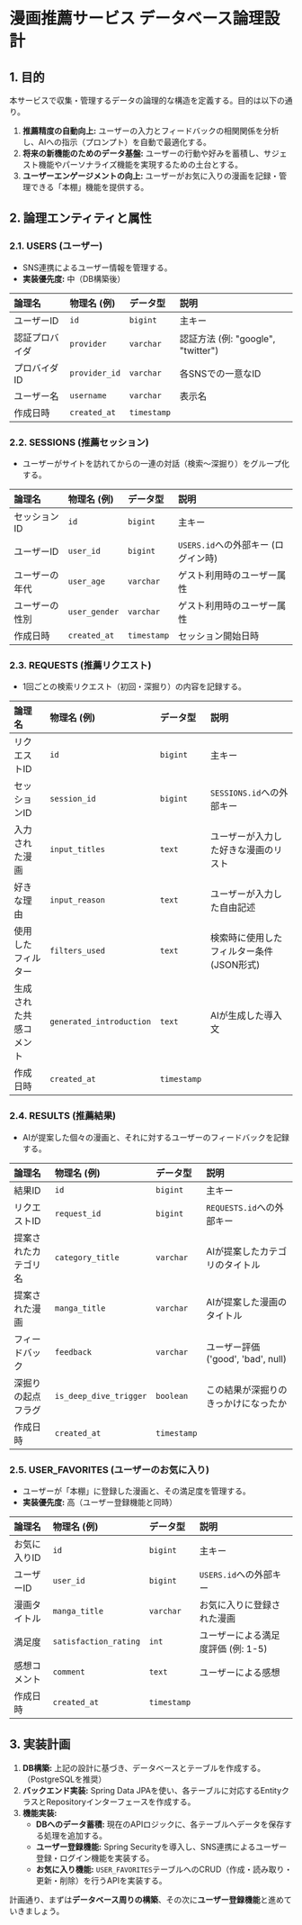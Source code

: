 # 漫画推薦サービス データベース論理設計

## 1. 目的

本サービスで収集・管理するデータの論理的な構造を定義する。目的は以下の通り。
1.  **推薦精度の自動向上:** ユーザーの入力とフィードバックの相関関係を分析し、AIへの指示（プロンプト）を自動で最適化する。
2.  **将来の新機能のためのデータ基盤:** ユーザーの行動や好みを蓄積し、サジェスト機能やパーソナライズ機能を実現するための土台とする。
3.  **ユーザーエンゲージメントの向上:** ユーザーがお気に入りの漫画を記録・管理できる「本棚」機能を提供する。

## 2. 論理エンティティと属性

### 2.1. USERS (ユーザー)
* SNS連携によるユーザー情報を管理する。
* **実装優先度:** 中（DB構築後）

| 論理名 | 物理名 (例) | データ型 | 説明 |
| :--- | :--- | :--- | :--- |
| ユーザーID | `id` | `bigint` | 主キー |
| 認証プロバイダ | `provider` | `varchar` | 認証方法 (例: "google", "twitter") |
| プロバイダID | `provider_id` | `varchar` | 各SNSでの一意なID |
| ユーザー名 | `username` | `varchar` | 表示名 |
| 作成日時 | `created_at` | `timestamp` | |

### 2.2. SESSIONS (推薦セッション)
* ユーザーがサイトを訪れてからの一連の対話（検索〜深掘り）をグループ化する。

| 論理名 | 物理名 (例) | データ型 | 説明 |
| :--- | :--- | :--- | :--- |
| セッションID | `id` | `bigint` | 主キー |
| ユーザーID | `user_id` | `bigint` | `USERS.id`への外部キー (ログイン時) |
| ユーザーの年代 | `user_age` | `varchar` | ゲスト利用時のユーザー属性 |
| ユーザーの性別 | `user_gender` | `varchar` | ゲスト利用時のユーザー属性 |
| 作成日時 | `created_at` | `timestamp` | セッション開始日時 |

### 2.3. REQUESTS (推薦リクエスト)
* 1回ごとの検索リクエスト（初回・深掘り）の内容を記録する。

| 論理名 | 物理名 (例) | データ型 | 説明 |
| :--- | :--- | :--- | :--- |
| リクエストID | `id` | `bigint` | 主キー |
| セッションID | `session_id` | `bigint` | `SESSIONS.id`への外部キー |
| 入力された漫画 | `input_titles` | `text` | ユーザーが入力した好きな漫画のリスト |
| 好きな理由 | `input_reason` | `text` | ユーザーが入力した自由記述 |
| 使用したフィルター | `filters_used` | `text` | 検索時に使用したフィルター条件 (JSON形式) |
| 生成された共感コメント | `generated_introduction` | `text` | AIが生成した導入文 |
| 作成日時 | `created_at` | `timestamp` | |

### 2.4. RESULTS (推薦結果)
* AIが提案した個々の漫画と、それに対するユーザーのフィードバックを記録する。

| 論理名 | 物理名 (例) | データ型 | 説明 |
| :--- | :--- | :--- | :--- |
| 結果ID | `id` | `bigint` | 主キー |
| リクエストID | `request_id` | `bigint` | `REQUESTS.id`への外部キー |
| 提案されたカテゴリ名 | `category_title` | `varchar` | AIが提案したカテゴリのタイトル |
| 提案された漫画 | `manga_title` | `varchar` | AIが提案した漫画のタイトル |
| フィードバック | `feedback` | `varchar` | ユーザー評価 ('good', 'bad', null) |
| 深掘りの起点フラグ | `is_deep_dive_trigger` | `boolean` | この結果が深掘りのきっかけになったか |
| 作成日時 | `created_at` | `timestamp` | |

### 2.5. USER_FAVORITES (ユーザーのお気に入り)
* ユーザーが「本棚」に登録した漫画と、その満足度を管理する。
* **実装優先度:** 高（ユーザー登録機能と同時）

| 論理名 | 物理名 (例) | データ型 | 説明 |
| :--- | :--- | :--- | :--- |
| お気に入りID | `id` | `bigint` | 主キー |
| ユーザーID | `user_id` | `bigint` | `USERS.id`への外部キー |
| 漫画タイトル | `manga_title` | `varchar` | お気に入りに登録された漫画 |
| 満足度 | `satisfaction_rating`| `int` | ユーザーによる満足度評価 (例: 1-5) |
| 感想コメント | `comment` | `text` | ユーザーによる感想 |
| 作成日時 | `created_at` | `timestamp` | |

## 3. 実装計画

1.  **DB構築:** 上記の設計に基づき、データベースとテーブルを作成する。（PostgreSQLを推奨）
2.  **バックエンド実装:** Spring Data JPAを使い、各テーブルに対応するEntityクラスとRepositoryインターフェースを作成する。
3.  **機能実装:**
    * **DBへのデータ蓄積:** 現在のAPIロジックに、各テーブルへデータを保存する処理を追加する。
    * **ユーザー登録機能:** Spring Securityを導入し、SNS連携によるユーザー登録・ログイン機能を実装する。
    * **お気に入り機能:** `USER_FAVORITES`テーブルへのCRUD（作成・読み取り・更新・削除）を行うAPIを実装する。

計画通り、まずは**データベース周りの構築**、その次に**ユーザー登録機能**と進めていきましょう。